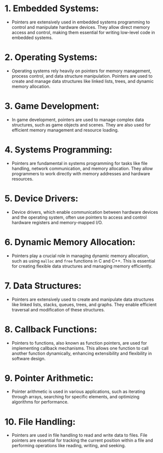 
# **1. Embedded Systems:**

- Pointers are extensively used in embedded systems programming to control and manipulate hardware devices. They allow direct memory access and control, making them essential for writing low-level code in embedded systems.

# **2. Operating Systems:**

- Operating systems rely heavily on pointers for memory management, process control, and data structure manipulation. Pointers are used to create and manage data structures like linked lists, trees, and dynamic memory allocation.

# **3. Game Development:**

- In game development, pointers are used to manage complex data structures, such as game objects and scenes. They are also used for efficient memory management and resource loading.

# **4. Systems Programming:**

- Pointers are fundamental in systems programming for tasks like file handling, network communication, and memory allocation. They allow programmers to work directly with memory addresses and hardware resources.

# **5. Device Drivers:**

- Device drivers, which enable communication between hardware devices and the operating system, often use pointers to access and control hardware registers and memory-mapped I/O.

# **6. Dynamic Memory Allocation:**

- Pointers play a crucial role in managing dynamic memory allocation, such as using `malloc` and `free` functions in C and C++. This is essential for creating flexible data structures and managing memory efficiently.

# **7. Data Structures:**

- Pointers are extensively used to create and manipulate data structures like linked lists, stacks, queues, trees, and graphs. They enable efficient traversal and modification of these structures.

# **8. Callback Functions:**

- Pointers to functions, also known as function pointers, are used for implementing callback mechanisms. This allows one function to call another function dynamically, enhancing extensibility and flexibility in software design.

# **9. Pointer Arithmetic:**

- Pointer arithmetic is used in various applications, such as iterating through arrays, searching for specific elements, and optimizing algorithms for performance.

# **10. File Handling:**

- Pointers are used in file handling to read and write data to files. File pointers are essential for tracking the current position within a file and performing operations like reading, writing, and seeking.